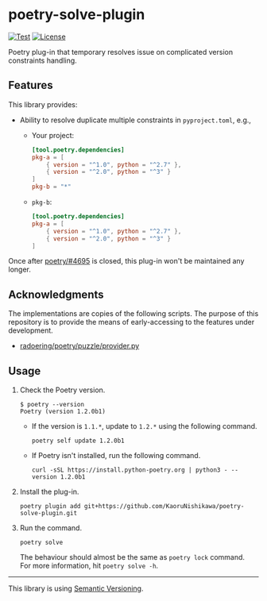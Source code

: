 # poetry-solve-plugin

[![Test](https://img.shields.io/github/workflow/status/KaoruNishikawa/poetry-solve-plugin/Test?logo=github&label=Test&style=flat-square)](https://github.com/KaoruNishikawa/poetry-solve-plugin/actions)
[![License](https://img.shields.io/badge/license-MIT-blue.svg?label=License&style=flat-square)](LICENSE)

Poetry plug-in that temporary resolves issue on complicated version constraints handling.

## Features

This library provides:

- Ability to resolve duplicate multiple constraints in `pyproject.toml`, e.g.,

    - Your project:

        ```toml
        [tool.poetry.dependencies]
        pkg-a = [
            { version = "^1.0", python = "^2.7" },
            { version = "^2.0", python = "^3" }
        ]
        pkg-b = "*"
        ```

    - `pkg-b`:

        ```toml
        [tool.poetry.dependencies]
        pkg-a = [
            { version = "^1.0", python = "^2.7" },
            { version = "^2.0", python = "^3" }
        ]
        ```

Once after [poetry/\#4695](https://github.com/python-poetry/poetry/issues/4695) is closed, this plug-in won't be maintained any longer.

## Acknowledgments

The implementations are copies of the following scripts. The purpose of this repository
is to provide the means of early-accessing to the features under development.

- [radoering/poetry/puzzle/provider.py](https://github.com/radoering/poetry/blob/bafff7d9693513f3ec5b3789a4f31cd02aecf832/src/poetry/puzzle/provider.py)

## Usage

1. Check the Poetry version.

    ```shell
    $ poetry --version
    Poetry (version 1.2.0b1)
    ```

    - If the version is `1.1.*`, update to `1.2.*` using the following command.

        ```shell
        poetry self update 1.2.0b1
        ```

    - If Poetry isn't installed, run the following command.

        ```shell
        curl -sSL https://install.python-poetry.org | python3 - --version 1.2.0b1
        ```

2. Install the plug-in.

    ```shell
    poetry plugin add git+https://github.com/KaoruNishikawa/poetry-solve-plugin.git
    ```

3. Run the command.

    ```shell
    poetry solve
    ```

    The behaviour should almost be the same as `poetry lock` command.  
    For more information, hit `poetry solve -h`.

---

This library is using [Semantic Versioning](https://semver.org).
